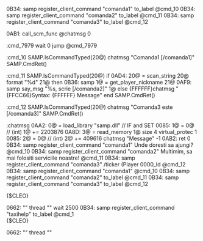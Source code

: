 0B34: samp register_client_command "comanda1" to_label @cmd_10
0B34: samp register_client_command "comanda2" to_label @cmd_11
0B34: samp register_client_command "comanda3" to_label @cmd_12

0AB1: call_scm_func @chatmsg 0

:cmd_7979
wait 0
jump @cmd_7979

:cmd_10
SAMP.IsCommandTyped(20@)
 chatmsg "Comanda1 [/comanda1]"
SAMP.CmdRet()

:cmd_11
SAMP.IsCommandTyped(20@)
if
0AD4: 20@ = scan_string 20@ format "%d" 21@
then
 0B36: samp 1@ = get_player_nickname 21@
 0AF9: samp say_msg "%s, scrie [/comanda2]" 1@
else
 {FFFFFF}chatmsg "{FFCC66}Syntax: {FFFFFF} Message"
end
SAMP.CmdRet()

:cmd_12
SAMP.IsCommandTyped(20@)
 chatmsg "Comanda3 este [/comanda3]"
SAMP.CmdRet()

:chatmsg
0AA2: 0@ = load_library "samp.dll" // IF and SET
0085: 1@ = 0@ // (int)
1@ += 2203876
0A8D: 3@ = read_memory 1@ size 4 virtual_protec 1
0085: 2@ = 0@ // (int)
2@ += 409616
chatmsg "Message" -1
0AB2: ret 0
0B34: samp register_client_command "comanda1" Unde doresti sa ajungi? @cmd_10
0B34: samp register_client_command "comanda2" Multimim, sa mai folositi serviciile noastre! @cmd_11
0B34: samp register_client_command "comanda3" /ticker (Player 0000_Id @cmd_12
0B34: samp register_client_command "comanda1"  @cmd_10
0B34: samp register_client_command "comanda2" to_label @cmd_11
0B34: samp register_client_command "comanda3" to_label @cmd_12

{$CLEO}
 
0662: ""
thread "" 
wait 2500 
0B34: samp register_client_command "taxihelp" to_label @cmd_1           
{$CLEO}
 
0662: ""
thread "" 
